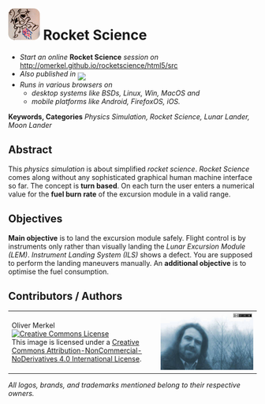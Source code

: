 <img alt="Rocket Science Icon" width='64' src="html5/src/img/icons/rocketscience64.png" /> Rocket Science
=============

* _Start an online_ __Rocket Science__ _session on_ http://omerkel.github.io/rocketscience/html5/src
* <em>Also published in</em> <a href="https://marketplace.firefox.com/app/rocket-science"><img align="middle" width="150px" src="https://marketplace.cdn.mozilla.net/media/fireplace/img/pretty/marketplace_logo.png" /></a>
* <em>Runs in various browsers on</em>
    * <em>desktop systems like BSDs, Linux, Win, MacOS and</em>
    * <em>mobile platforms like Android, FirefoxOS, iOS.</em>

__Keywords, Categories__ _Physics Simulation, Rocket Science, Lunar Lander, Moon Lander_

Abstract
--------

This _physics simulation_ is about simplified _rocket science_. _Rocket Science_
comes along without any sophisticated graphical human machine interface so far.
The concept is __turn based__. On each turn the user enters a numerical value
for the __fuel burn rate__ of the excursion module in a valid range.

Objectives
----------

__Main objective__ is to land the excursion module safely. Flight control
is by instruments only rather than visually landing the
_Lunar Excursion Module (LEM)_. _Instrument Landing System (ILS)_ shows
a defect. You are supposed to perform the landing maneuvers manually.
An __additional objective__ is to optimise the fuel consumption.

Contributors / Authors
----------------------

<table>
  <tr>
    <td><p>Oliver Merkel<br /><a rel="license"
      href="http://creativecommons.org/licenses/by-nc-nd/4.0/"><img
      alt="Creative Commons License" style="border-width:0"
      src="http://i.creativecommons.org/l/by-nc-nd/4.0/88x31.png" /></a><br />
      This image is licensed under a <a rel="license"
      href="http://creativecommons.org/licenses/by-nc-nd/4.0/">Creative
      Commons Attribution-NonCommercial-NoDerivatives 4.0 International License</a>.
    </p>
    </td>
    <td width="40%"><img width="100%" ondragstart="return false;"
      alt="Oliver Merkel, Creative Commons License, This image is licensed under a Creative Commons Attribution-NonCommercial-NoDerivatives 4.0 International License."
      src="html5/src/img/oliver-140305.jpg" /></td>
  </tr>
</table>

_All logos, brands, and trademarks mentioned belong to their respective owners._

